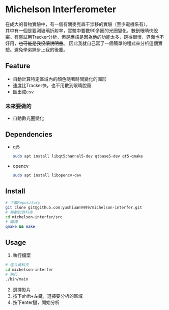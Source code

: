 # Michelson Interferometer
在成大的普物實驗中，有一個有關麥克森干涉移的實驗（至少電機系有）。  
其中有一個是要測玻璃折射率，實驗中要數90多圈的光圈變化，~~數到眼睛快脫窗~~。有嘗試用Tracker分析，但是應該是因為他的功能太多，跑得很慢，界面也不好用，~~也可能是我沒讀說明書~~。
因此我就自己寫了一個簡單的程式來分析這個實驗。避免學弟妹步上我的後塵。
## Feature
- 自動計算特定區域內的顏色隨著時間變化的圖形
- 速度比Tracker快，也不用數到眼睛脫窗
- 匯出成csv
### 未來要做的
- 自動數光圈變化
## Dependencies
- qt5
  ```bash
  sudo apt install libqt5channel5-dev qtbase5-dev qt5-qmake
  ```
- opencv
  ```bash
  sudo apt install libopencv-dev
  ```
## Install
  ```bash
  # 下載Repository
  git clone git@github.com:yushiuan9499/michelson-interfer.git
  # 移動到資料夾
  cd michelson-interfer/src
  # 編譯
  qmake && make
  ```
## Usage
1. 執行檔案
  ```bash
  # 進入資料夾
  cd michelson-interfer
  # 執行
  ./bin/main
  ```
2. 選擇影片
3. 按下shift+左鍵，選擇要分析的區域
4. 按下enter鍵，開始分析

